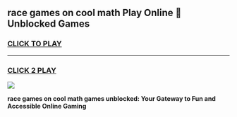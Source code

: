 
## race games on cool math Play Online 👋 Unblocked Games
<h3>
<a href="https://news.freeplayer.one?title=race_games_on_cool_math&ref=17CMG">CLICK TO PLAY</a></h3>
<hr>

<h3>
<a href="https://news.freeplayer.one?title=race_games_on_cool_math&ref=17CMG">CLICK 2 PLAY</a>
  
</h3>

<a href="https://news.freeplayer.one?title=race_games_on_cool_math&ref=17CMG/"><img src="https://clearcache.store/games.png"></a>


**race games on cool math games unblocked: Your Gateway to Fun and Accessible Online Gaming**
